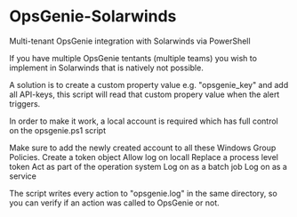 # OpsGenie-Solarwinds
Multi-tenant OpsGenie integration with Solarwinds via PowerShell

If you have multiple OpsGenie tentants (multiple teams) you wish to implement in Solarwinds that is natively not possible. 

A solution is to create a custom property value e.g. "opsgenie_key" and add all API-keys, this script will read that custom propery value when the alert triggers. 

In order to make it work, a local account is required which has full control on the opsgenie.ps1 script

Make sure to add the newly created account to all these Windows Group Policies. 
Create a token object
Allow log on locall
Replace a process level token
Act as part of the operation system
Log on as a batch job
Log on as a service

The script writes every action to "opsgenie.log" in the same directory, so you can verify if an action was called to OpsGenie or not.
